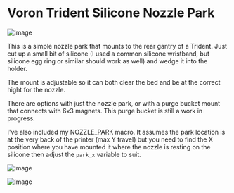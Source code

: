 # Voron Trident Silicone Nozzle Park

![image](https://github.com/Esoterical/PrinterMods/assets/124253477/5fafd403-1bd9-4efd-8809-596815707b68)


This is a simple nozzle park that mounts to the rear gantry of a Trident. Just cut up a small bit of silicone (I used a common silicone wristband, but silicone egg ring or similar should work as well) and wedge it into the holder.

The mount is adjustable so it can both clear the bed and be at the correct hight for the nozzle.

There are options with just the nozzle park, or with a purge bucket mount that connects with 6x3 magnets. This purge bucket is still a work in progress.

I've also included my NOZZLE_PARK macro. It assumes the park location is at the very back of the printer (max Y travel) but you need to find the X position where you have mounted it where the nozzle is resting on the silicone then adjust the `park_x` variable to suit.

![image](https://github.com/Esoterical/PrinterMods/assets/124253477/4519a3b4-95c6-4b4c-aba0-942e97ccf15c)

![image](https://github.com/Esoterical/PrinterMods/assets/124253477/f349eca1-f59b-4e35-a3f3-a5d296f3b0c0)
